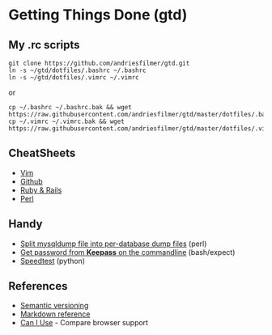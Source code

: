 # Getting Things Done (gtd)

## My .rc scripts

    git clone https://github.com/andriesfilmer/gtd.git
    ln -s ~/gtd/dotfiles/.bashrc ~/.bashrc
    ln -s ~/gtd/dotfiles/.vimrc ~/.vimrc

or

    cp ~/.bashrc ~/.bashrc.bak && wget https://raw.githubusercontent.com/andriesfilmer/gtd/master/dotfiles/.bashrc
    cp ~/.vimrc ~/.vimrc.bak && wget https://raw.githubusercontent.com/andriesfilmer/gtd/master/dotfiles/.vimrc

## CheatSheets

- [Vim](https://github.com/andriesfilmer/gtd/blob/master/cheatsheets/vim.md)
- [Github](https://github.com/andriesfilmer/gtd/blob/master/cheatsheets/git.md)
- [Ruby & Rails](https://github.com/andriesfilmer/gtd/blob/master/cheatsheets/ruby-rails.md)
- [Perl](https://github.com/andriesfilmer/gtd/blob/master/cheatsheets/perl.md)

## Handy

- [Split mysqldump file into per-database dump files](https://github.com/andriesfilmer/gtd/blob/master/scripts/perl/splitmysqldump.pl) (perl)
- [Get password from **Keepass** on the commandline](https://github.com/andriesfilmer/gtd/blob/master/scripts/sh/keepass.sh) (bash/expect)
- [Speedtest](https://github.com/andriesfilmer/gtd/blob/master/scripts/python/speedtest-cli) (python)

## References

- [Semantic versioning](https://semver.orghttps://cloud.google.com/apis/design/versioning/)
- [Markdown reference](https://github.com/adam-p/markdown-here/wiki/Markdown-Cheatsheet)
- [Can I Use](http://caniuse.com/#feat=css-filters) - Compare browser support


